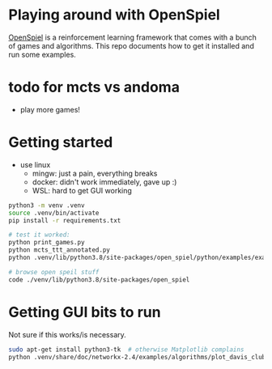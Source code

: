 # Playing around with OpenSpiel

[OpenSpiel](https://github.com/deepmind/open_spiel) is a reinforcement learning
framework that comes with a bunch of games and algorithms. This repo documents
how to get it installed and run some examples.

# todo for mcts vs andoma
- play more games!

# Getting started
- use linux
    - mingw: just a pain, everything breaks
    - docker: didn't work immediately, gave up :)
    - WSL: hard to get GUI working

```sh
python3 -m venv .venv
source .venv/bin/activate
pip install -r requirements.txt

# test it worked:
python print_games.py
python mcts_ttt_annotated.py
python .venv/lib/python3.8/site-packages/open_spiel/python/examples/example.py --game=tic_tac_toe

# browse open speil stuff
code ./venv/lib/python3.8/site-packages/open_spiel
```

# Getting GUI bits to run
Not sure if this works/is necessary.

```sh
sudo apt-get install python3-tk  # otherwise Matplotlib complains
python .venv/share/doc/networkx-2.4/examples/algorithms/plot_davis_club.py
```
